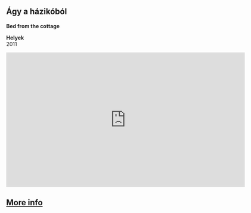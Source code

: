 ## Ágy a házikóból
**Bed from the cottage**

**Helyek**  
2011

<iframe full="true" title="vimeo-player" src="https://player.vimeo.com/video/25047003?h=852581ae05" width="640" height="360" frameborder="0" allowfullscreen></iframe>


## [More info](/c/exhibitions/bed-from-the-cottage)